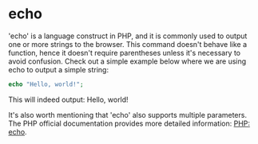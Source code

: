# echo

'echo' is a language construct in PHP, and it is commonly used to output one or more strings to the browser. This command doesn't behave like a function, hence it doesn't require parentheses unless it's necessary to avoid confusion. Check out a simple example below where we are using echo to output a simple string:

```php
echo "Hello, world!";
```

This will indeed output: Hello, world!

It's also worth mentioning that 'echo' also supports multiple parameters. The PHP official documentation provides more detailed information: [PHP: echo](https://www.php.net/manual/en/function.echo.php).